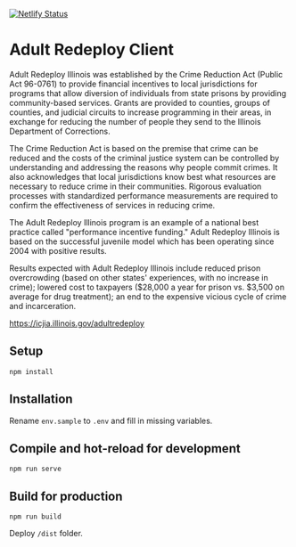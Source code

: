<!-- [![Netlify Status](https://api.netlify.com/api/v1/badges/c7e823e6-a057-4b1c-b711-2ec38f960118/deploy-status)](https://app.netlify.com/sites/adultredeploy/deploys) -->

[![Netlify Status](https://api.netlify.com/api/v1/badges/c5bb4929-d406-4cf0-a82c-e803c3eaeb34/deploy-status)](https://app.netlify.com/sites/adultredeploy-dev/deploys)

# Adult Redeploy Client

Adult Redeploy Illinois was established by the Crime Reduction Act (Public Act 96-0761) to provide financial incentives to local jurisdictions for programs that allow diversion of individuals from state prisons by providing community-based services. Grants are provided to counties, groups of counties, and judicial circuits to increase programming in their areas, in exchange for reducing the number of people they send to the Illinois Department of Corrections.

The Crime Reduction Act is based on the premise that crime can be reduced and the costs of the criminal justice system can be controlled by understanding and addressing the reasons why people commit crimes. It also acknowledges that local jurisdictions know best what resources are necessary to reduce crime in their communities. Rigorous evaluation processes with standardized performance measurements are required to confirm the effectiveness of services in reducing crime.

The Adult Redeploy Illinois program is an example of a national best practice called "performance incentive funding." Adult Redeploy Illinois is based on the successful juvenile model which has been operating since 2004 with positive results.

Results expected with Adult Redeploy Illinois include reduced prison overcrowding (based on other states' experiences, with no increase in crime); lowered cost to taxpayers ($28,000 a year for prison vs. $3,500 on average for drug treatment); an end to the expensive vicious cycle of crime and incarceration.

https://icjia.illinois.gov/adultredeploy

## Setup

```
npm install
```

## Installation

Rename `env.sample` to `.env` and fill in missing variables.

## Compile and hot-reload for development

```
npm run serve
```

## Build for production

```
npm run build
```

Deploy `/dist` folder.
